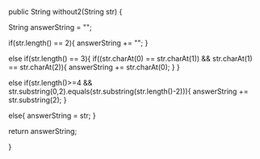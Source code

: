 public String without2(String str) {
  
  String answerString = "";

  if(str.length() == 2){
    answerString += "";
  }
  
  else if(str.length() == 3){
    if((str.charAt(0) == str.charAt(1)) && str.charAt(1) == str.charAt(2)){
      answerString += str.charAt(0);
    }
  }
  
  else if(str.length()>=4 && str.substring(0,2).equals(str.substring(str.length()-2))){
    answerString += str.substring(2);
  }
  
  else{
    answerString = str;
  }
  
  return answerString;

}
